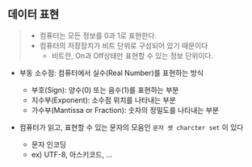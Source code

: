 ## 데이터 표현
> * 컴퓨터는 모든 정보를 0과 1로 표현한다.
> * 컴퓨터의 저장장치가 비트 단위로 구성되어 있기 때문이다
>   - 비트란, On과 Off상태만 표현할 수 있는 정보 단위이다.

* 부동 소수점: 컴퓨터에서 실수(Real Number)를 표현하는 방식
  - 부호(Sign): 양수(0) 또는 음수(1)를 표현하는 부분
  - 지수부(Exponent): 소수점 위치를 나타내는 부분
  - 가수부(Mantissa or Fraction): 숫자의 정밀도를 나타내는 부분

* 컴퓨터가 읽고, 표현할 수 있는 문자의 모음인 `문자 셋 charcter set` 이 있다
  - 문자 인코딩
  - ex) UTF-8, 아스키코드, ...